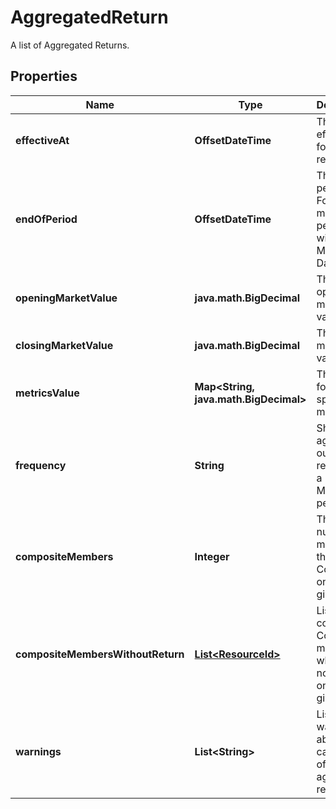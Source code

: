 

# AggregatedReturn

A list of Aggregated Returns.

## Properties

Name | Type | Description | Notes
------------ | ------------- | ------------- | -------------
**effectiveAt** | **OffsetDateTime** | The effectiveAt for the return. | 
**endOfPeriod** | **OffsetDateTime** | The end of period date. For the monthly period this will be the Month End Date. | 
**openingMarketValue** | **java.math.BigDecimal** | The opening market value. |  [optional]
**closingMarketValue** | **java.math.BigDecimal** | The closing market value. |  [optional]
**metricsValue** | **Map&lt;String, java.math.BigDecimal&gt;** | The value for the specified metric. | 
**frequency** | **String** | Show the aggregated output returns on a Daily or Monthly period. |  [optional]
**compositeMembers** | **Integer** | The number of members in the Composite on the given day. |  [optional]
**compositeMembersWithoutReturn** | [**List&lt;ResourceId&gt;**](ResourceId.md) | List containing Composite members which post no return on the given day. |  [optional]
**warnings** | **List&lt;String&gt;** | List of the warnings about the calculation of the aggregated return. |  [optional]



